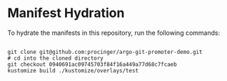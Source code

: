 
# Manifest Hydration

To hydrate the manifests in this repository, run the following commands:

```shell

git clone git@github.com:procinger/argo-git-promoter-demo.git
# cd into the cloned directory
git checkout 0940691ac09745703f84f16a449a77d68c7fcaeb
kustomize build ./kustomize/overlays/test
```